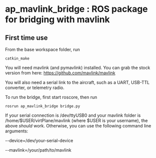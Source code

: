 # ap_mavlink_bridge : ROS package for bridging with mavlink

## First time use

From the base workspace folder, run

	catkin_make

You will need mavlink (and pymavlink) installed. You can grab the stock version from here: https://github.com/mavlink/mavlink

You will also need a serial link to the aircraft, such as a UART, USB-TTL converter, or telemetry radio.

To run the bridge, first start roscore, then run

	rosrun ap_mavlink_bridge bridge.py

If your serial connection is /dev/ttyUSB0 and your mavlink folder is /home/$USER/virtPlane/mavlink (where $USER is your username), the above *should* work. Otherwise, you can use the following command line arguments:

--device=/dev/your-serial-device

--mavlink=/your/path/to/mavlink

